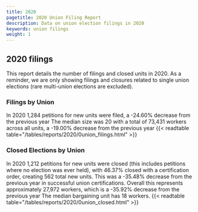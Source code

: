 ```yaml
---
title: 2020
pagetitle: 2020 Union Filing Report
description: Data on union election filings in 2020
keywords: union filings
weight: 1
---
```


## 2020 filings

This report details the number of filings and closed units in 2020. As a reminder, we are only showing filings and closures related to single union elections (rare multi-union elections are excluded).

### Filings by Union
In 2020 1,284 petitions for new units were filed, a -24.60% decrease from the previous year The median size was 20 with a total of 73,431 workers across all units, a -19.00% decrease from the previous year
{{< readtable table="/tables/reports/2020/0union_filings.html" >}}

### Closed Elections by Union
In 2020 1,212 petitions for new units were closed (this includes petitions where no election was ever held), with 46.37% closed with a certification order, creating 562 total new units. This was a -35.48% decrease from the previous year in successful union certifications. Overall this represents approximately 27,972 workers, which is a -35.92% decrease from the previous year The median bargaining unit has 18 workers.
{{< readtable table="/tables/reports/2020/0union_closed.html" >}}
